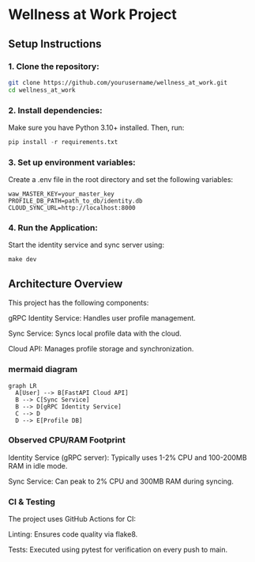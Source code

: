 # Wellness at Work Project

## Setup Instructions

### 1. Clone the repository:
```bash
git clone https://github.com/yourusername/wellness_at_work.git
cd wellness_at_work
```
### 2. Install dependencies:

Make sure you have Python 3.10+ installed. Then, run:

```python
pip install -r requirements.txt
```

### 3. Set up environment variables:
Create a .env file in the root directory and set the following variables:

```.env
waw_MASTER_KEY=your_master_key
PROFILE_DB_PATH=path_to_db/identity.db
CLOUD_SYNC_URL=http://localhost:8000
```

### 4. Run the Application:
Start the identity service and sync server using:
```shell
make dev
```

## Architecture Overview

This project has the following components:

gRPC Identity Service: Handles user profile management.

Sync Service: Syncs local profile data with the cloud.

Cloud API: Manages profile storage and synchronization.

### mermaid diagram
```mermaid
graph LR
  A[User] --> B[FastAPI Cloud API]
  B --> C[Sync Service]
  B --> D[gRPC Identity Service]
  C --> D
  D --> E[Profile DB]
```

### Observed CPU/RAM Footprint

Identity Service (gRPC server): Typically uses 1-2% CPU and 100-200MB RAM in idle mode.

Sync Service: Can peak to 2% CPU and 300MB RAM during syncing.

### CI & Testing
The project uses GitHub Actions for CI:

Linting: Ensures code quality via flake8.

Tests: Executed using pytest for verification on every push to main.
